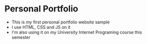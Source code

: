# Personal Portfolio

- This is my first personal portfolio website sample
- I use HTML, CSS and JS on it
- I'm also using it on my University Internet Programing course this semester
 
